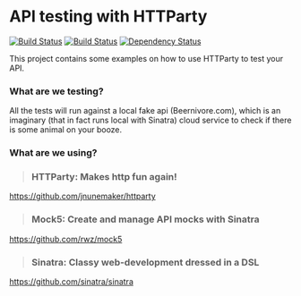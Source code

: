 # API testing with HTTParty
[![Build Status](https://travis-ci.org/chaoscifer/api-testing-with-httparty.svg?branch=master)](https://travis-ci.org/chaoscifer/api-testing-with-httparty) [![Build Status](https://travis-ci.org/cassioKenji/api-testing-with-httparty.svg?branch=master)](https://travis-ci.org/cassioKenji/api-testing-with-httparty) [![Dependency Status](https://gemnasium.com/badges/github.com/chaoscifer/api-testing-with-httparty.svg)](https://gemnasium.com/github.com/chaoscifer/api-testing-with-httparty)

This project contains some examples on how to use HTTParty to test your API.

### What are we testing?

All the tests will run against a local fake api (Beernivore.com), which is an imaginary (that in fact runs local with Sinatra) cloud service to check if there is some animal on your booze.

### What are we using?

> ### HTTParty: Makes http fun again!
https://github.com/jnunemaker/httparty

> ### Mock5: Create and manage API mocks with Sinatra
https://github.com/rwz/mock5

> ### Sinatra: Classy web-development dressed in a DSL
https://github.com/sinatra/sinatra

